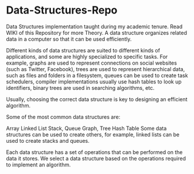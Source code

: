 # Data-Structures-Repo
Data Structures implementation taught during my academic tenure. Read WIKI of this Repository for more Theory.
A data structure organizes related data in a computer so that it can be used efficiently.

Different kinds of data structures are suited to different kinds of applications, and some are highly specialized to specific tasks. For example, graphs are used to represent connections on social websites (such as Twitter, Facebook), trees are used to represent hierarchical data, such as files and folders in a filesystem, queues can be used to create task schedulers, compiler implementations usually use hash tables to look up identifiers, binary trees are used in searching algorithms, etc.

Usually, choosing the correct data structure is key to designing an efficient algorithm.

Some of the most common data structures are:

Array
Linked List
Stack, Queue
Graph, Tree
Hash Table
Some data structures can be used to create others, for example, linked lists can be used to create stacks and queues.

Each data structure has a set of operations that can be performed on the data it stores. We select a data structure based on the operations required to implement an algorithm.
